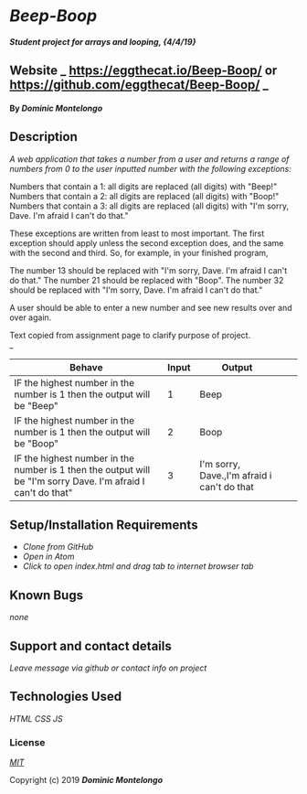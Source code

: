 # _Beep-Boop_

#### _Student project for arrays and looping, {4/4/19}_

## Website _ https://eggthecat.io/Beep-Boop/ or https://github.com/eggthecat/Beep-Boop/ _

#### By _**Dominic Montelongo**_

## Description



_A web application that takes a number from a user and returns a range of numbers from 0 to the user inputted number with the following exceptions:_

Numbers that contain a 1: all digits are replaced (all digits) with "Beep!"
Numbers that contain a 2: all digits are replaced (all digits) with "Boop!"
Numbers that contain a 3: all digits are replaced (all digits) with "I'm sorry, Dave. I'm afraid I can't do that."

These exceptions are written from least to most important. The first exception should apply unless the second exception does, and the same with the second and third. So, for example, in your finished program,

The number 13 should be replaced with "I'm sorry, Dave. I'm afraid I can't do that."
The number 21 should be replaced with "Boop".
The number 32 should be replaced with "I'm sorry, Dave. I'm afraid I can't do that."

A user should be able to enter a new number and see new results over and over again.

Text copied from assignment page to clarify purpose of project.  
_

| Behave                                                                                                         | Input | Output                                      |   |   |
|----------------------------------------------------------------------------------------------------------------|-------|---------------------------------------------|---|---|
| IF the highest number in the number is 1 then the output will be "Beep"                                        | 1     | Beep                                        |   |   |
| IF the highest number in the number is 1 then the output will be "Boop"                                        | 2     | Boop                                        |   |   |
| IF the highest number in the number is 1 then the output will be "I'm sorry Dave.  I'm afraid I can't do that" | 3     | I'm sorry, Dave.,I'm afraid i can't do that |   |   |

## Setup/Installation Requirements

* _Clone from GitHub_
* _Open in Atom_
* _Click to open index.html and drag tab to internet browser tab_


## Known Bugs

_none_

## Support and contact details

_Leave message via github or contact info on project_

## Technologies Used

_HTML CSS JS_

### License

*[MIT](https://choosealicense.com/licenses/mit/)*

Copyright (c) 2019 **_Dominic Montelongo_**
